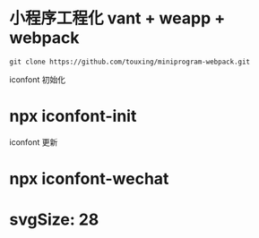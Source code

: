 # 小程序工程化 vant + weapp + webpack
```
git clone https://github.com/touxing/miniprogram-webpack.git

```

iconfont 初始化
# npx iconfont-init  

iconfont 更新
#  npx iconfont-wechat    
#  svgSize: 28
